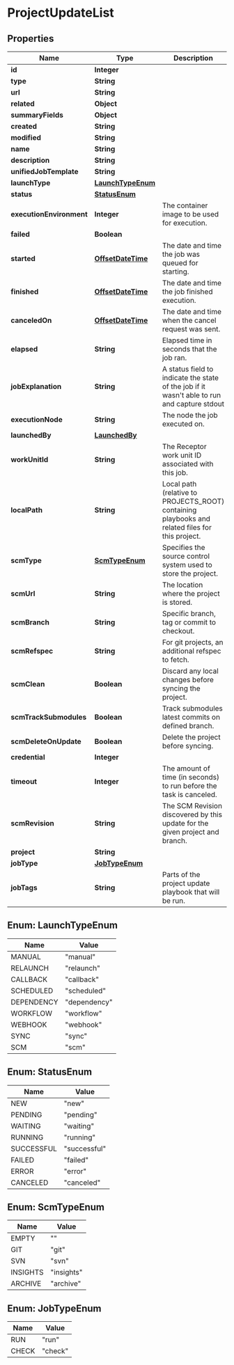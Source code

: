 # ProjectUpdateList

## Properties
Name | Type | Description | Notes
------------ | ------------- | ------------- | -------------
**id** | **Integer** |  |  [optional]
**type** | **String** |  |  [optional]
**url** | **String** |  |  [optional]
**related** | **Object** |  |  [optional]
**summaryFields** | **Object** |  |  [optional]
**created** | **String** |  |  [optional]
**modified** | **String** |  |  [optional]
**name** | **String** |  | 
**description** | **String** |  |  [optional]
**unifiedJobTemplate** | **String** |  |  [optional]
**launchType** | [**LaunchTypeEnum**](#LaunchTypeEnum) |  |  [optional]
**status** | [**StatusEnum**](#StatusEnum) |  |  [optional]
**executionEnvironment** | **Integer** | The container image to be used for execution. |  [optional]
**failed** | **Boolean** |  |  [optional]
**started** | [**OffsetDateTime**](OffsetDateTime.md) | The date and time the job was queued for starting. |  [optional]
**finished** | [**OffsetDateTime**](OffsetDateTime.md) | The date and time the job finished execution. |  [optional]
**canceledOn** | [**OffsetDateTime**](OffsetDateTime.md) | The date and time when the cancel request was sent. |  [optional]
**elapsed** | **String** | Elapsed time in seconds that the job ran. |  [optional]
**jobExplanation** | **String** | A status field to indicate the state of the job if it wasn&#x27;t able to run and capture stdout |  [optional]
**executionNode** | **String** | The node the job executed on. |  [optional]
**launchedBy** | [**LaunchedBy**](LaunchedBy.md) |  |  [optional]
**workUnitId** | **String** | The Receptor work unit ID associated with this job. |  [optional]
**localPath** | **String** | Local path (relative to PROJECTS_ROOT) containing playbooks and related files for this project. |  [optional]
**scmType** | [**ScmTypeEnum**](#ScmTypeEnum) | Specifies the source control system used to store the project. |  [optional]
**scmUrl** | **String** | The location where the project is stored. |  [optional]
**scmBranch** | **String** | Specific branch, tag or commit to checkout. |  [optional]
**scmRefspec** | **String** | For git projects, an additional refspec to fetch. |  [optional]
**scmClean** | **Boolean** | Discard any local changes before syncing the project. |  [optional]
**scmTrackSubmodules** | **Boolean** | Track submodules latest commits on defined branch. |  [optional]
**scmDeleteOnUpdate** | **Boolean** | Delete the project before syncing. |  [optional]
**credential** | **Integer** |  |  [optional]
**timeout** | **Integer** | The amount of time (in seconds) to run before the task is canceled. |  [optional]
**scmRevision** | **String** | The SCM Revision discovered by this update for the given project and branch. |  [optional]
**project** | **String** |  |  [optional]
**jobType** | [**JobTypeEnum**](#JobTypeEnum) |  |  [optional]
**jobTags** | **String** | Parts of the project update playbook that will be run. |  [optional]

<a name="LaunchTypeEnum"></a>
## Enum: LaunchTypeEnum
Name | Value
---- | -----
MANUAL | &quot;manual&quot;
RELAUNCH | &quot;relaunch&quot;
CALLBACK | &quot;callback&quot;
SCHEDULED | &quot;scheduled&quot;
DEPENDENCY | &quot;dependency&quot;
WORKFLOW | &quot;workflow&quot;
WEBHOOK | &quot;webhook&quot;
SYNC | &quot;sync&quot;
SCM | &quot;scm&quot;

<a name="StatusEnum"></a>
## Enum: StatusEnum
Name | Value
---- | -----
NEW | &quot;new&quot;
PENDING | &quot;pending&quot;
WAITING | &quot;waiting&quot;
RUNNING | &quot;running&quot;
SUCCESSFUL | &quot;successful&quot;
FAILED | &quot;failed&quot;
ERROR | &quot;error&quot;
CANCELED | &quot;canceled&quot;

<a name="ScmTypeEnum"></a>
## Enum: ScmTypeEnum
Name | Value
---- | -----
EMPTY | &quot;&quot;
GIT | &quot;git&quot;
SVN | &quot;svn&quot;
INSIGHTS | &quot;insights&quot;
ARCHIVE | &quot;archive&quot;

<a name="JobTypeEnum"></a>
## Enum: JobTypeEnum
Name | Value
---- | -----
RUN | &quot;run&quot;
CHECK | &quot;check&quot;
